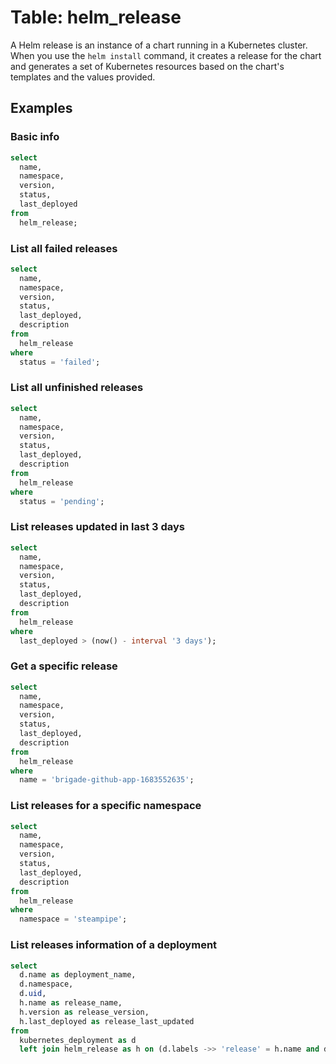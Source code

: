 # Table: helm_release

A Helm release is an instance of a chart running in a Kubernetes cluster. When you use the `helm install` command, it creates a release for the chart and generates a set of Kubernetes resources based on the chart's templates and the values provided.

## Examples

### Basic info

```sql
select
  name,
  namespace,
  version,
  status,
  last_deployed
from
  helm_release;
```

### List all failed releases

```sql
select
  name,
  namespace,
  version,
  status,
  last_deployed,
  description
from
  helm_release
where
  status = 'failed';
```

### List all unfinished releases

```sql
select
  name,
  namespace,
  version,
  status,
  last_deployed,
  description
from
  helm_release
where
  status = 'pending';
```

### List releases updated in last 3 days

```sql
select
  name,
  namespace,
  version,
  status,
  last_deployed,
  description
from
  helm_release
where
  last_deployed > (now() - interval '3 days');
```

### Get a specific release

```sql
select
  name,
  namespace,
  version,
  status,
  last_deployed,
  description
from
  helm_release
where
  name = 'brigade-github-app-1683552635';
```

### List releases for a specific namespace

```sql
select
  name,
  namespace,
  version,
  status,
  last_deployed,
  description
from
  helm_release
where
  namespace = 'steampipe';
```

### List releases information of a deployment

```sql
select
  d.name as deployment_name,
  d.namespace,
  d.uid,
  h.name as release_name,
  h.version as release_version,
  h.last_deployed as release_last_updated
from
  kubernetes_deployment as d
  left join helm_release as h on (d.labels ->> 'release' = h.name and d.source_type = 'deployed');
```

